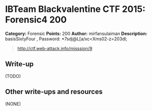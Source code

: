 # IBTeam Blackvalentine CTF 2015: Forensic4 200

**Category:** Forensic
**Points:** 200
**Author:** mirfansulaiman
**Description:** basisSixtyFour , Password: *7sdj@L[a/xc<Xms02-z=203dl;

> http://ctf.web-attack.info/misssion/9

## Write-up

(TODO)

## Other write-ups and resources

(NONE)
